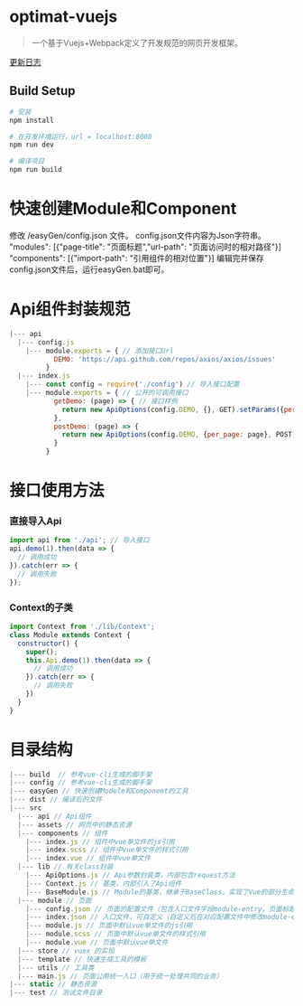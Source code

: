 # optimat-vuejs

> 一个基于Vuejs+Webpack定义了开发规范的网页开发框架。

[更新日志](/CHANGE_LOGS.md)
## Build Setup

``` bash
# 安装
npm install

# 在开发环境运行，url = localhost:8080
npm run dev

# 编译项目
npm run build
```
# 快速创建Module和Component
修改 /easyGen/config.json 文件。
config.json文件内容为Json字符串。
"modules": [{"page-title": "页面标题","url-path": "页面访问时的相对路径"}]
"components": [{"import-path": "引用组件的相对位置"}]
编辑完并保存config.json文件后，运行easyGen.bat即可。

# Api组件封装规范
```js
|--- api
  |--- config.js
    |--- module.exports = { // 添加接口Url
           DEMO: 'https://api.github.com/repos/axios/axios/issues'
         }
  |--- index.js
    |--- const config = require('./config') // 导入接口配置
    |--- module.exports = { // 公开的可调用接口
           getDemo: (page) => { // 接口样例
             return new ApiOptions(config.DEMO, {}, GET).setParams({per_page: page}).request();
           },
           postDemo: (page) => {
             return new ApiOptions(config.DEMO, {per_page: page}, POST).request();
           }
         }
```
# 接口使用方法
### 直接导入Api
```js
import api from './api'; // 导入接口
api.demo(1).then(data => {
  // 调用成功
}).catch(err => {
  // 调用失败
});
```
### Context的子类
```js
import Context from './lib/Context';
class Module extends Context {
  constructor() {
    super();
    this.Api.demo(1).then(data => {
      // 调用成功
    }).catch(err => {
      // 调用失败
    })
  }
}
```

# 目录结构

```js
|--- build  // 参考vue-cli生成的脚手架
|--- config // 参考vue-cli生成的脚手架
|--- easyGen // 快速创建Module和Component的工具
|--- dist // 编译后的文件
|--- src
  |--- api // Api组件
  |--- assets // 网页中的静态资源
  |--- components // 组件
    |--- index.js // 组件中vue单文件的js引用
    |--- index.scss // 组件中vue单文件的样式引用
    |--- index.vue // 组件中vue单文件
  |--- lib // 有关class封装
    |--- ApiOptions.js // Api参数封装类，内部包含request方法
    |--- Context.js // 基类，内部引入了Api组件
    |--- BaseModule.js // Module的基类，继承于BaseClass，实现了Vue的部分生命周期
  |--- module // 页面
    |--- config.json // 页面的配置文件（包含入口文件字段module-entry，页面标题字段page-title，相对网页访问路径字段redirect-url）
    |--- index.json // 入口文件，可自定义（自定义后在对应配置文件中修改module-entry字段）
    |--- module.js // 页面中默认vue单文件的js引用
    |--- module.scss // 页面中默认vue单文件的样式引用
    |--- module.vue // 页面中默认vue单文件
  |--- store // vuex 的实现
  |--- template // 快速生成工具的模板
  |--- utils // 工具类
  |--- main.js // 页面公用统一入口（用于统一处理共同的业务）
|--- static // 静态资源
|--- test // 测试文件目录
```
